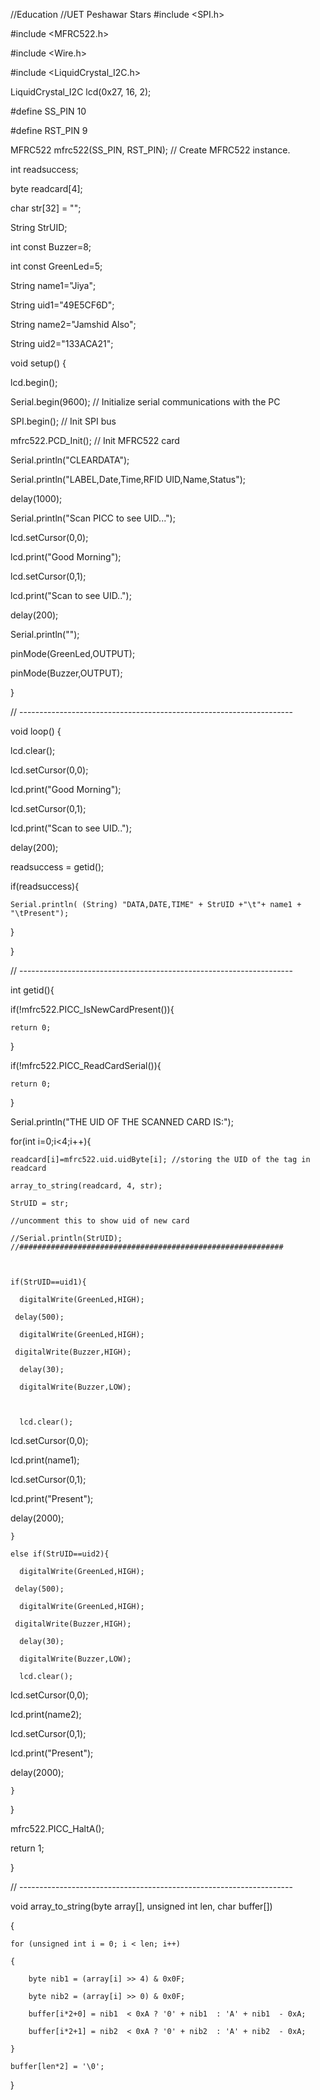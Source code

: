 //Education
//UET Peshawar Stars
#include <SPI.h>

#include <MFRC522.h>

#include <Wire.h>

#include <LiquidCrystal_I2C.h>

LiquidCrystal_I2C lcd(0x27, 16, 2);

#define SS_PIN 10

#define RST_PIN 9

MFRC522 mfrc522(SS_PIN, RST_PIN);  // Create MFRC522 instance.

int readsuccess;

byte readcard[4];

char str[32] = "";

String StrUID;

int const Buzzer=8;

int const GreenLed=5;

String name1="Jiya";

String uid1="49E5CF6D";

String name2="Jamshid Also";

String uid2="133ACA21";

void setup() {

  lcd.begin();

  Serial.begin(9600); // Initialize serial communications with the PC

  SPI.begin();      // Init SPI bus

  mfrc522.PCD_Init(); // Init MFRC522 card

  Serial.println("CLEARDATA");

  Serial.println("LABEL,Date,Time,RFID UID,Name,Status");

  delay(1000);

  

  Serial.println("Scan PICC to see UID...");

  lcd.setCursor(0,0);

  lcd.print("Good Morning");

  lcd.setCursor(0,1);

  lcd.print("Scan to see UID..");

  delay(200);

  

  Serial.println("");

  pinMode(GreenLed,OUTPUT);

   pinMode(Buzzer,OUTPUT);

}

// --------------------------------------------------------------------

void loop() {

  lcd.clear();

  lcd.setCursor(0,0);

  lcd.print("Good Morning");

  lcd.setCursor(0,1);

  lcd.print("Scan to see UID..");

  delay(200);

  readsuccess = getid();

 

  if(readsuccess){

    Serial.println( (String) "DATA,DATE,TIME" + StrUID +"\t"+ name1 + "\tPresent");

     

  }

}

// --------------------------------------------------------------------

int getid(){  

  if(!mfrc522.PICC_IsNewCardPresent()){

    return 0;

  }

  if(!mfrc522.PICC_ReadCardSerial()){

    return 0;

  }

 

  

  Serial.println("THE UID OF THE SCANNED CARD IS:");

  

  

  for(int i=0;i<4;i++){

    readcard[i]=mfrc522.uid.uidByte[i]; //storing the UID of the tag in readcard

    array_to_string(readcard, 4, str);

    StrUID = str;

    //uncomment this to show uid of new card

    //Serial.println(StrUID);                     //###########################################################

    

    if(StrUID==uid1){

      digitalWrite(GreenLed,HIGH);

     delay(500);

      digitalWrite(GreenLed,HIGH);

     digitalWrite(Buzzer,HIGH);

      delay(30);

      digitalWrite(Buzzer,LOW);

        

      lcd.clear();

  lcd.setCursor(0,0);

  lcd.print(name1);

  lcd.setCursor(0,1);

  lcd.print("Present");

  delay(2000);

  

    }

    else if(StrUID==uid2){

      digitalWrite(GreenLed,HIGH);

     delay(500);

      digitalWrite(GreenLed,HIGH);

     digitalWrite(Buzzer,HIGH);

      delay(30);

      digitalWrite(Buzzer,LOW);

      lcd.clear();

  lcd.setCursor(0,0);

  lcd.print(name2);

  lcd.setCursor(0,1);

  lcd.print("Present");

  delay(2000);

  

    }

  }

  mfrc522.PICC_HaltA();

  return 1;

}

// --------------------------------------------------------------------

void array_to_string(byte array[], unsigned int len, char buffer[])

{

    for (unsigned int i = 0; i < len; i++)

    {

        byte nib1 = (array[i] >> 4) & 0x0F;

        byte nib2 = (array[i] >> 0) & 0x0F;

        buffer[i*2+0] = nib1  < 0xA ? '0' + nib1  : 'A' + nib1  - 0xA;

        buffer[i*2+1] = nib2  < 0xA ? '0' + nib2  : 'A' + nib2  - 0xA;

    }

    buffer[len*2] = '\0';

}
